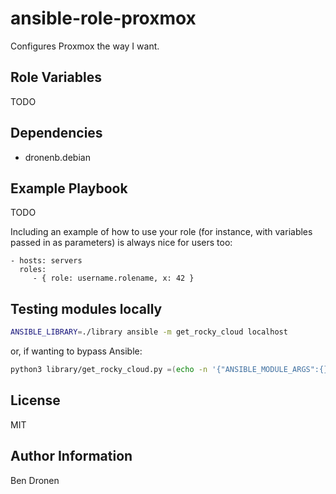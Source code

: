 # ansible-role-proxmox

Configures Proxmox the way I want.

## Role Variables

TODO

## Dependencies

- dronenb.debian

## Example Playbook

TODO

Including an example of how to use your role (for instance, with variables passed in as parameters) is always nice for users too:

    - hosts: servers
      roles:
         - { role: username.rolename, x: 42 }

## Testing modules locally

```bash
ANSIBLE_LIBRARY=./library ansible -m get_rocky_cloud localhost
```

or, if wanting to bypass Ansible:

```zsh
python3 library/get_rocky_cloud.py =(echo -n '{"ANSIBLE_MODULE_ARGS":{}}')
```

## License

MIT

## Author Information

Ben Dronen
